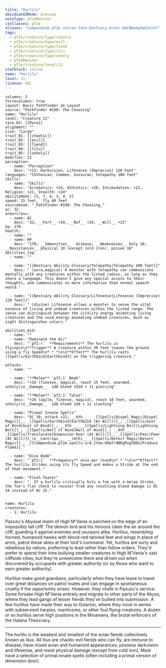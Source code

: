 ```yaml
---
title: "Hurlilu"
obsidianUIMode: preview
noteType: pf2eMonster
cssClasses: pf2e
aliases: "Compendium.pf2e.stolen-fate-bestiary.Actor.bmCBmw4pQeEIelkY" 
tags:
  - pf2e/creature/type/chaotic
  - pf2e/creature/type/evil
  - pf2e/creature/type/fiend
  - pf2e/creature/type/lilu
  - pf2e/creature/type/unholy
  - pf2eMonster
  - pf2e/creature/level/11
statblock: inline
name: "Hurlilu"
level: 11
license: OGL
---
```


```statblock
columns: 2
forcecolumns: true
layout: Basic Pathfinder 2e Layout
source: "Pathfinder #190: The Choosing"
name: "Hurlilu"
level: "Creature 11"
rare_03: [[Rare]]
alignment: ""
size: "Large"
trait_01: [[chaotic]]
trait_02: [[evil]]
trait_03: [[fiend]]
trait_04: [[lilu]]
trait_05: [[unholy]]
modifier: 21
perception:
  - name: "Perception"
    desc: "+21; Darkvision, Lifesense (Imprecise) 120 Feet"
languages: "Chthonian, Common, Sussuran; telepathy 100 feet"
skills:
  - name: "Skills"
    desc: "Acrobatics: +24, Athletics: +20, Intimidation: +22, Religion: +21, Stealth: +24"
abilityMods: [5, 7, 4, 3, 4, 5]
speed: 25 feet,  fly 60 feet
sourcebook: "_Pathfinder #190: The Choosing_"
ac: 32
armorclass:
  - name: AC
    desc: "32; __Fort__ +19, __Ref__ +24, __Will__ +21"
hp: 170
health:
  - name: ""
  - name: HP
    desc: "170; __Immunities__  disease; __Weaknesses__ holy 10; __Resistances__ physical 10 (except cold iron), poison 10"
abilities_top:
  - name: ""

  - name: "[[Bestiary Ability Glossary/Telepathy|Telepathy 100 feet]]"
    desc: " (aura,magical) A monster with telepathy can communicate mentally with any creatures within the listed radius, as long as they share a language. This doesn't give any special access to their thoughts, and communicates no more information than normal speech would."

  - name: "[[Bestiary Ability Glossary/Lifesense|Lifesense (Imprecise) 120 feet]]"
    desc: " (divine) Lifesense allows a monster to sense the vital essence of living and undead creatures within the listed range. The sense can distinguish between the vitality energy animating living creatures and the void energy animating undead creatures, much as sight distinguishes colors."

abilities_mid:
  - name: ""
  - name: "Dominate the Air"
    desc: "`pf2:r`  **Requirements** The hurlilu is flying\n\n**Trigger** A creature within 30 feet leaves the ground using a fly Speed\n* * *\n\n**Effect** The hurlilu casts [[Spells/Earthbind|Earthbind]] on the triggering creature."

attacks:
  - name: ""

  - name: "**Melee** `pf2:1` Beak"
    desc: "+24 (finesse, magical, reach 15 feet, unarmed, unholy)\n__Damage__  1d6 bleed 2d10 + 11 piercing"

  - name: "**Melee** `pf2:1` Talon"
    desc: "+24 (agile, finesse, magical, reach 10 feet, unarmed, unholy)\n__Damage__  1d6 bleed 2d6 + 11 slashing"

  - name: "Primal Innate Spells"
    desc: "DC 30, attack +22; __6th __  _[[Spells/Dispel Magic|Dispel Magic]]_, _[[Spells/Earthbind|Earthbind (At Will)]]_, _[[Spells/Gust of Wind|Gust of Wind]]_; __5th __  _[[Spells/Lightning Bolt|Lightning Bolt]]_, _[[Spells/Wall of Wind|Wall of Wind]]_; __4th __  _[[Spells/Translocate|Dimension Door (At Will)]]_, _[[Spells/Fear|Fear (At Will)]]_\n__Cantrips__  __(6th)__ _[[Spells/Detect Magic|Detect Magic]]_, _[[Compendium.pf2e.spells-srd.Item.O9w7r4BKgPogYDDe|Produce Flame]]_"

  - name: "Dive Bomb"
    desc: "`pf2:1`  **Frequency** once per round\n* * *\n\n**Effect** The hurlilu Strides using its fly Speed and makes a Strike at the end of that movement."

  - name: "Flesh Tearer"
    desc: "  If a hurlilu critically hits a foe with a melee Strike, the foe's flat check to recover from any resulting bleed damage is DC 19 instead of DC 15."
 
```

```encounter-table
name: Hurlilu
creatures:
  - 1: Hurlilu
```



Pazuzu's Abyssal realm of High M'Vania is perched on the edge of an impossibly tall cliff. The demon lord and his minions claim the air around the cliff, guarding it against enemies and usurpers alike. Hurlilus, resembling horned, humanoid hawks with blood-red taloned feet and wings in place of arms, patrol these skies at their lord's command. Yet, hurlilus are surly and rebellious by nature, preferring to lead rather than follow orders. They'd prefer to spend their time bullying smaller creatures in High M'Vania's vast cliffside cities, but they're unwelcome there and driven out when discovered by occupants with greater authority (or by those who want to earn greater authority).

Hurlilus make good guardians, particularly when they have leave to travel over great distances on patrol routes and can engage in spontaneous cruelty if the opportunity arises. However, they chafe in Pazuzu's service. Some forsake High M'Vania entirely and migrate to other parts of the Abyss, where they lead gangs of lesser fiends they've bullied into submission. A few hurlilus have made their way to Golarion, where they roost in aeries with subservient harpies, manticores, or other foul flying creatures. A dozen or so hurlilus serve high positions in the Mivanians, the brutal enforcers of the Halana Theocracy.

* * *

The hurlilu is the weakest and smallest of the avian fiends collectively known as lilus. All lilus are chaotic evil fiends who can fly, are immune to disease, have mixed avian and humanoid appearances, possess darkvision and lifesense, and resist physical damage (except from cold iron). Most have a selection of primal innate spells (often including a primal version of _dimension door_).
